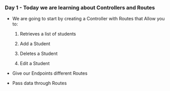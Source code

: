 ### Day 1 - Today we are learning about Controllers and Routes

- We are going to start by creating a Controller with Routes that Allow you to:

    1. Retrieves a list of students

    2. Add a Student

    3. Deletes a Student

    4. Edit a Student

- Give our Endpoints different Routes

- Pass data through Routes